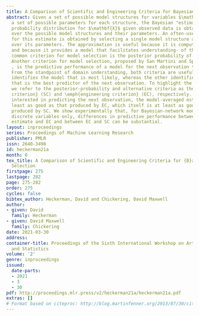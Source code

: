 ```yaml
---
title: A Comparison of Scientific and Engineering Criteria for Bayesian Model Selection
abstract: Given a set of possible model structures for variables $\mathbf{X}$ and
  a set of possible parameters for each structure, the Bayesian "estimate" of the
  probability distribution for $\mathbf{X}$ given observed data is obtained by averaging
  over the possible model structures and their parameters. An often-used approximation
  for this estimate is obtained by selecting a single model structure and averaging
  over its parameters. The approximation is useful because it is computationally efficient,
  and because it provides a model that facilitates understanding· of the domain. A
  common criterion for model selection is the posterior probability of the model.
  Another criterion for model selection, proposed by San Martini and Spezzafari (1984)
  , is the predictive performance of a model for the next observation to be seen.
  From the standpoint of domain understanding, both criteria are useful, because one
  identifies the model that is most likely, whereas the other identifies the model
  that is the best predictor of the next observation. To highlight the difference,
  we refer to the posterior-probability and alternative criteria as the \emph{scientific
  criterion} (SC) and \emph{engineering criterion} (EC), respectively. When we are
  interested in predicting the next observation, the model-averaged estimate is at
  least as good as that produced by EC, which itself is at least as good as the estimate
  produced by SC. We show experimentally that, for Bayesian-network models containing
  discrete variables only, differences in predictive performance between the model-averaged
  estimate and EC and between EC and SC can be substantial.
layout: inproceedings
series: Proceedings of Machine Learning Research
publisher: PMLR
issn: 2640-3498
id: heckerman21a
month: 0
tex_title: A Comparison of Scientific and Engineering Criteria for {B}ayesian Model
  Selection
firstpage: 275
lastpage: 282
page: 275-282
order: 275
cycles: false
bibtex_author: Heckerman, David and Chickering, David Maxwell
author:
- given: David
  family: Heckerman
- given: David Maxwell
  family: Chickering
date: 2021-03-30
address:
container-title: Proceedings of the Sixth International Workshop on Artificial Intelligence
  and Statistics
volume: '2'
genre: inproceedings
issued:
  date-parts:
  - 2021
  - 3
  - 30
pdf: http://proceedings.mlr.press/v2/heckerman21a/heckerman21a.pdf
extras: []
# Format based on citeproc: http://blog.martinfenner.org/2013/07/30/citeproc-yaml-for-bibliographies/
---
```

